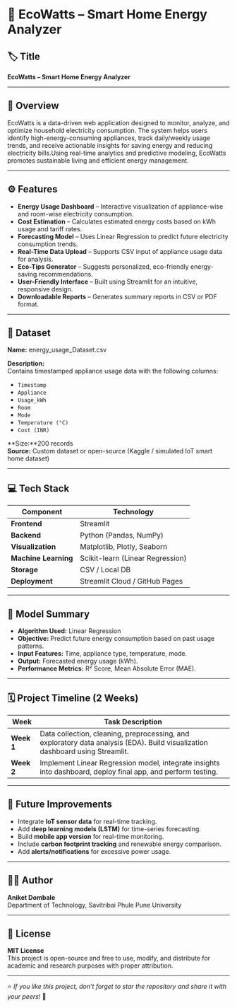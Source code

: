 # 🌿 EcoWatts – Smart Home Energy Analyzer

## 🏷️ Title
**EcoWatts – Smart Home Energy Analyzer**

---

## 🧭 Overview
EcoWatts is a data-driven web application designed to monitor, analyze, and optimize household electricity consumption. The system helps users identify high-energy-consuming appliances, track daily/weekly usage trends, and receive actionable insights for saving energy and reducing electricity bills.Using real-time analytics and predictive modeling, EcoWatts promotes sustainable living and efficient energy management.

---

## ⚙️ Features
- **Energy Usage Dashboard** – Interactive visualization of appliance-wise and room-wise electricity consumption.  
- **Cost Estimation** – Calculates estimated energy costs based on kWh usage and tariff rates.  
- **Forecasting Model** – Uses Linear Regression to predict future electricity consumption trends.  
- **Real-Time Data Upload** – Supports CSV input of appliance usage data for analysis.  
- **Eco-Tips Generator** – Suggests personalized, eco-friendly energy-saving recommendations.  
- **User-Friendly Interface** – Built using Streamlit for an intuitive, responsive design.  
- **Downloadable Reports** – Generates summary reports in CSV or PDF format.

---

## 🧩 Dataset
**Name:** energy_usage_Dataset.csv 

**Description:**  
Contains timestamped appliance usage data with the following columns:
- `Timestamp`
- `Appliance`
- `Usage_kWh`
- `Room`
- `Mode`
- `Temperature (°C)`
- `Cost (INR)`

**Size:**200 records  
**Source:** Custom dataset or open-source (Kaggle / simulated IoT smart home dataset)

---

## 💻 Tech Stack
| Component | Technology |
|------------|-------------|
| **Frontend** | Streamlit |
| **Backend** | Python (Pandas, NumPy) |
| **Visualization** | Matplotlib, Plotly, Seaborn |
| **Machine Learning** | Scikit-learn (Linear Regression) |
| **Storage** | CSV / Local DB |
| **Deployment** | Streamlit Cloud / GitHub Pages |

---

## 🤖 Model Summary
- **Algorithm Used:** Linear Regression  
- **Objective:** Predict future energy consumption based on past usage patterns.  
- **Input Features:** Time, appliance type, temperature, mode.  
- **Output:** Forecasted energy usage (kWh).  
- **Performance Metrics:** R² Score, Mean Absolute Error (MAE).  

---

## 🗓️ Project Timeline (2 Weeks)

| **Week** | **Task Description** |
|-----------|----------------------|
| **Week 1** | Data collection, cleaning, preprocessing, and exploratory data analysis (EDA). Build visualization dashboard using Streamlit. |
| **Week 2** | Implement Linear Regression model, integrate insights into dashboard, deploy final app, and perform testing. |

---

## 🚀 Future Improvements
- Integrate **IoT sensor data** for real-time tracking.  
- Add **deep learning models (LSTM)** for time-series forecasting.  
- Build **mobile app version** for real-time monitoring.  
- Include **carbon footprint tracking** and renewable energy comparison.  
- Add **alerts/notifications** for excessive power usage.  

---

## 👨‍💻 Author
**Aniket Dombale**  
Department of Technology, Savitribai Phule Pune University  

---

## 📜 License
**MIT License**  
This project is open-source and free to use, modify, and distribute for academic and research purposes with proper attribution.

---

⭐ *If you like this project, don’t forget to star the repository and share it with your peers!* 🌱

